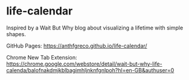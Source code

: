 # life-calendar

Inspired by a Wait But Why blog about visualizing a lifetime with simple shapes.

GitHub Pages: https://anthfgreco.github.io/life-calendar/

Chrome New Tab Extension: https://chrome.google.com/webstore/detail/wait-but-why-life-calenda/balofnakdmjkblbagimhljnknfgnlpoh?hl=en-GB&authuser=0